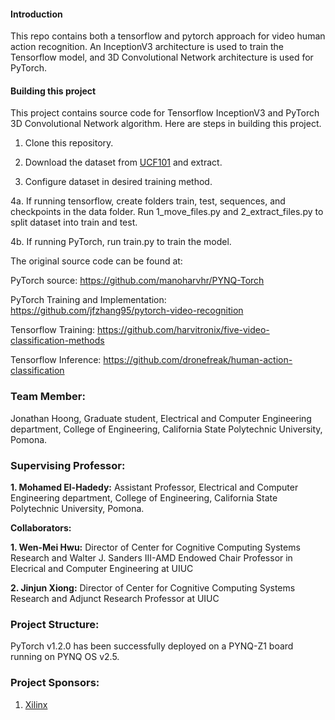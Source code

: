 #### Introduction
This repo contains both a tensorflow and pytorch approach for video human action recognition.  An InceptionV3 architecture is used to train the Tensorflow model, and 3D Convolutional Network architecture is used for PyTorch.

#### Building this project

This project contains source code for Tensorflow InceptionV3 and PyTorch 3D Convolutional Network algorithm. Here are steps in building this project.

1. Clone this repository.

2. Download the dataset from [UCF101](http://crcv.ucf.edu/data/UCF101/UCF101.rar) and extract.

3. Configure dataset in desired training method.

4a. If running tensorflow, create folders train, test, sequences, and checkpoints in the data folder. Run 1_move_files.py and 2_extract_files.py to split dataset into train and test.  

4b. If running PyTorch, run train.py to train the model. 

The original source code can be found at: 

PyTorch source: https://github.com/manoharvhr/PYNQ-Torch

PyTorch Training and Implementation: https://github.com/jfzhang95/pytorch-video-recognition

Tensorflow Training: https://github.com/harvitronix/five-video-classification-methods

Tensorflow Inference: https://github.com/dronefreak/human-action-classification


### Team Member:

Jonathan Hoong, Graduate student, Electrical and Computer Engineering department, College of Engineering, California State Polytechnic University, Pomona.

### Supervising Professor: 

**1. Mohamed El-Hadedy:** Assistant Professor, Electrical and Computer Engineering department, College of Engineering, California State Polytechnic University, Pomona.

**Collaborators:**

**1. Wen-Mei Hwu:**  Director of Center for Cognitive Computing Systems Research and Walter J. Sanders III-AMD Endowed Chair Professor in Elecrical and Computer Engineering at UIUC 

**2. Jinjun Xiong:** Director of Center for Cognitive Computing Systems Research and Adjunct Research Professor at UIUC  


### Project Structure:
PyTorch v1.2.0 has been successfully deployed on a PYNQ-Z1 board running on PYNQ OS v2.5. 

### Project Sponsors:

1. [Xilinx](https://www.xilinx.com/)

